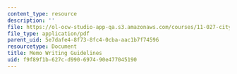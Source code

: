 ```yaml
---
content_type: resource
description: ''
file: https://ol-ocw-studio-app-qa.s3.amazonaws.com/courses/11-027-city-to-city-comparing-researching-and-writing-about-cities-new-orleans-spring-2011/f9f89f1b627cd990697490e477045190_MIT11_027S11_memo.pdf
file_type: application/pdf
parent_uid: 5e7dafe4-8f73-8fc4-0cba-aac1b7f74596
resourcetype: Document
title: Memo Writing Guidelines
uid: f9f89f1b-627c-d990-6974-90e477045190
---
```


